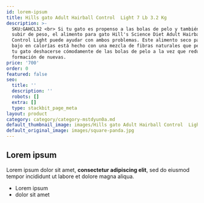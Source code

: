 ```yaml
---
id: lorem-ipsum
title: Hills gato Adult Hairball Control  Light 7 Lb 3.2 Kg
description: >-
  SKU:GAHCL32 <br> Si tu gato es propenso a las bolas de pelo y también tiende a
  subir de peso, el alimento para gato Hill's Science Diet Adult Hairball
  Control Light puede ayudar con ambos problemas. Este alimento seco para gatos,
  bajo en calorías está hecho con una mezcla de fibras naturales que permite a
  tu gato deshacerse cómodamente de las bolas de pelo a la vez que reduce la
  formación de nuevas.
price: '700'
order: 0
featured: false
seo:
  title: ''
  description: ''
  robots: []
  extra: []
  type: stackbit_page_meta
layout: product
category: category/category-mstdyun0a.md
default_thumbnail_image: images/Hills gato Adult Hairball Control  Light.jpg
default_original_image: images/square-panda.jpg
---
```

## Lorem ipsum

Lorem ipsum dolor sit amet, **consectetur adipiscing elit**, sed do eiusmod tempor incididunt ut labore et dolore magna aliqua.

- Lorem ipsum
- dolor sit amet